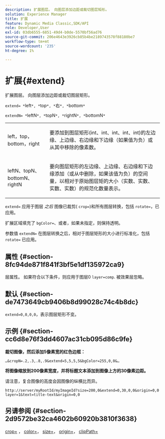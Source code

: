 ```yaml
---
description: 扩展图层。 向图层添加边距或裁切图层矩形。
solution: Experience Manager
title: 扩展
feature: Dynamic Media Classic,SDK/API
role: Developer,User
exl-id: 03db6555-6851-49d4-b0de-5570bf56ad76
source-git-commit: 206e4643e3926cb85b4be2189743578f88180be7
workflow-type: tm+mt
source-wordcount: '235'
ht-degree: 1%

---
```


# 扩展{#extend}

扩展图层。 向图层添加边距或裁切图层矩形。

`extend= *`left`*, *`top`*, *`右`*, *`bottom`*`

`extendN= *`leftN`*, *`topN`*, *`rightN`*, *`bottomN`*`

<table id="simpletable_1DCCD469712B423C8154630127DC5F54"> 
 <tr class="strow"> 
  <td class="stentry"> <p><span class="codeph"> <span class="varname"> left，top，bottom，right</span></span> </p></td> 
  <td class="stentry"> <p>要添加到图层矩形(int、int、int、int、int)的左边缘、上边缘、右边缘和下边缘（如果值为负）或从其中移除的像素数。 </p></td> 
 </tr> 
 <tr class="strow"> 
  <td class="stentry"> <p><span class="codeph"> <span class="varname"> leftN、topN、bottomN、rightN</span></span> </p></td> 
  <td class="stentry"> <p>要向图层矩形的左边缘、上边缘、右边缘和下边缘添加（或从中删除，如果该值为负）的空间量，以相对于原始图层矩的大小（实数、实数、实数、实数）的规范化数量表示。 </p></td> 
 </tr> 
</table>

`extend=` 应用于图层 *之后* 图像已裁剪( `crop=`)和所有图层转换，包括 `rotate=`，已应用。

扩展区域填充了 `bgColor=`、或者，如果未指定，则保持透明。

参数值 `extendN=` 在图层转换之后，相对于图层矩形的大小进行标准化，包括 `rotate=` 已应用。

## 属性 {#section-8fc94de871f841f3bf5e1df135972ca9}

层属性。 如果符合以下条件，则应用于图层0 `layer=comp`. 被效果层忽略。

## 默认 {#section-de7473649cb9406b8d99028c74c4b8dc}

`extend=0,0,0,0`，表示图层矩形不变。

## 示例 {#section-cc6d8e76f3dd4607ac31cb095d86c9fe}

**裁切图像，然后添加5像素宽的红色边框：**

`…&cropN=.2,.3,.8,.9&extend=5,5,5,5&bgColor=255,0,0&…`

**将图像缩放到200像素宽度，并将标题文本添加到图像上方的30像素边距。**

请注意，复合图像的高度会因图像的纵横比而异。

`http://server/myRootId/myImageId?size=200,0&extend=0,30,0,0&origin=0,0 layer=1&text=title-text&origin=0,0`

## 另请参阅 {#section-2d9572be32ca4602b60920b3810f3638}

[crop=](../../../../../is-api/http-ref/image-serving-api-ref/c-http-protocol-reference/c-command-reference/r-crop.md#reference-6fd0f6399966446ab4425ce050572eab) ， [color=](/help/aem-is-ir-api/is-api/http-ref/image-serving-api-ref/c-http-protocol-reference/c-data-types/r-is-http-color.md)， [size=](../../../../../is-api/http-ref/image-serving-api-ref/c-http-protocol-reference/c-data-types/r-size.md#reference-04d383f32c7b4003bed9978cb854747b)， [origin=](../../../../../is-api/http-ref/image-serving-api-ref/c-http-protocol-reference/c-command-reference/r-origin.md#reference-e11c7ac06e2240cc884c3fec98f05138)， [clipPath=](../../../../../is-api/http-ref/image-serving-api-ref/c-http-protocol-reference/c-command-reference/r-clippath.md#reference-8139b1b52dc54749b51b109521ddf83d)

